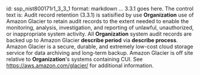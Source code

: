 id: ssp_nist800171r1_3_3_1
format: markdown
...
3.3.1 goes here. The control text is:
Audit record retention (3.3.1) is satisified by use  __Organization__ use of Amazon Glacier to retain audit records to the extent needed to enable the monitoring, analysis, investigation, and reporting of unlawful, unauthorized, or inappropriate system activity. All __Organization__ system audit records are backed up to Amazon Glacier __describe period__ via __describe process__. Amazon Glacier is a secure, durable, and extremely low-cost cloud storage service for data archiving and long-term backup. Amazon Glacier is off site relative to __Organization__'s systems containing CUI. See https://aws.amazon.com/glacier/ for additional information.
